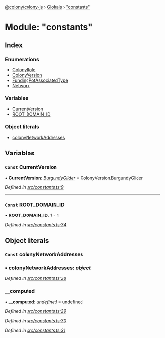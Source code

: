 [@colony/colony-js](../README.md) › [Globals](../globals.md) › ["constants"](_constants_.md)

# Module: "constants"

## Index

### Enumerations

* [ColonyRole](../enums/_constants_.colonyrole.md)
* [ColonyVersion](../enums/_constants_.colonyversion.md)
* [FundingPotAssociatedType](../enums/_constants_.fundingpotassociatedtype.md)
* [Network](../enums/_constants_.network.md)

### Variables

* [CurrentVersion](_constants_.md#const-currentversion)
* [ROOT_DOMAIN_ID](_constants_.md#const-root_domain_id)

### Object literals

* [colonyNetworkAddresses](_constants_.md#const-colonynetworkaddresses)

## Variables

### `Const` CurrentVersion

• **CurrentVersion**: *[BurgundyGlider](../enums/_constants_.colonyversion.md#burgundyglider)* = ColonyVersion.BurgundyGlider

*Defined in [src/constants.ts:9](https://github.com/JoinColony/colonyJS/blob/8037c41/src/constants.ts#L9)*

___

### `Const` ROOT_DOMAIN_ID

• **ROOT_DOMAIN_ID**: *1* = 1

*Defined in [src/constants.ts:34](https://github.com/JoinColony/colonyJS/blob/8037c41/src/constants.ts#L34)*

## Object literals

### `Const` colonyNetworkAddresses

### ▪ **colonyNetworkAddresses**: *object*

*Defined in [src/constants.ts:28](https://github.com/JoinColony/colonyJS/blob/8037c41/src/constants.ts#L28)*

###  __computed

• **__computed**: *undefined* = undefined

*Defined in [src/constants.ts:29](https://github.com/JoinColony/colonyJS/blob/8037c41/src/constants.ts#L29)*

*Defined in [src/constants.ts:30](https://github.com/JoinColony/colonyJS/blob/8037c41/src/constants.ts#L30)*

*Defined in [src/constants.ts:31](https://github.com/JoinColony/colonyJS/blob/8037c41/src/constants.ts#L31)*
